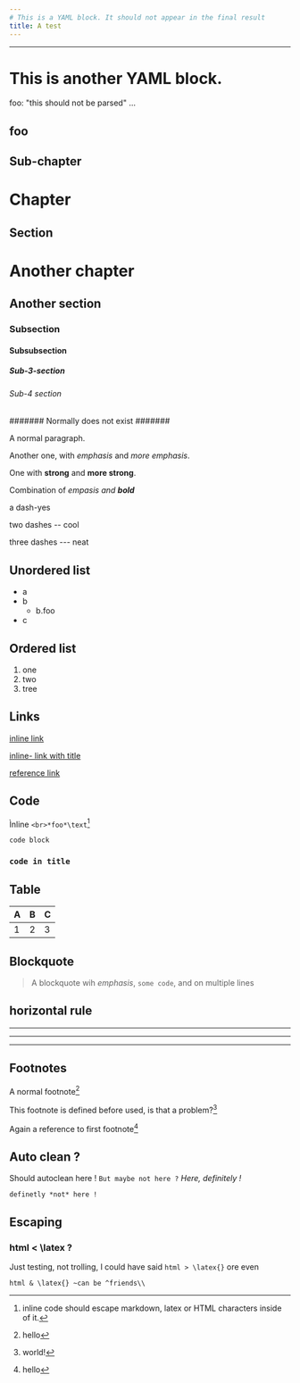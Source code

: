 ```yaml
---
# This is a YAML block. It should not appear in the final result
title: A test
---
```


---
# This is another YAML block. 
foo: "this should not be parsed"
...


foo
---

Sub-chapter
-----------

# Chapter #

Section 
-------

# Another chapter #

## Another section ##

### Subsection ###

#### Subsubsection ####

##### Sub-3-section #####

###### Sub-4 section ######

####### Normally does not exist #######

A normal paragraph.

Another one, with *emphasis* and _more emphasis_.

One with **strong** and __more strong__.

Combination of *empasis and __bold__*

a dash-yes

two dashes -- cool

three dashes --- neat


## Unordered list ##

* a
* b
    * b.foo
* c

## Ordered list ##

1. one
2. two
3. tree


## Links ##

[inline link](http://foo.bar)

[inline- link with title](https://foo.bar "foobar")

[reference link][3]

[3]: http://foo.bar


## Code ##

Ìnline `<br>*foo*\text`[^code]

[^code]: inline code should escape markdown, latex or HTML characters
inside of it.



```
code block
```

### `code in title` ###

## Table ##

| A | B | C |
|---|---|---|
| 1 | 2 | 3 |

## Blockquote ##

> A blockquote wih *emphasis*, `some code`, and
> on multiple lines

## horizontal rule ##

---

***

___


## Footnotes ##

A normal footnote[^foo] 

[^foo]: hello


[^bar]: world!


This footnote is defined before used, is that a problem?[^bar]

Again a reference to first footnote[^foo]

## Auto clean ? ##

Should autoclean here ! `But maybe not here ?` *Here, definitely !*

```
definetly *not* here !
```


## Escaping ##

### html < \latex ? ###

Just testing, not trolling, I could have said `html > \latex{}` ore
even

```
html & \latex{} ~can be ^friends\\
```




